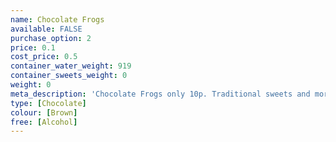 ```yaml
---
name: Chocolate Frogs
available: FALSE
purchase_option: 2
price: 0.1
cost_price: 0.5
container_water_weight: 919
container_sweets_weight: 0
weight: 0
meta_description: 'Chocolate Frogs only 10p. Traditional sweets and more at Humbugs Confectionery Store. Specialists in satisfying your sweet tooth!'
type: [Chocolate]
colour: [Brown]
free: [Alcohol]
---
```

